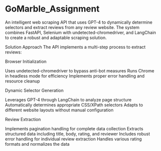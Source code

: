 # GoMarble_Assignment

An intelligent web scraping API that uses GPT-4 to dynamically determine selectors and extract reviews from any review website. The system combines FastAPI, Selenium with undetected-chromedriver, and LangChain to create a robust and adaptable scraping solution.

Solution Approach
The API implements a multi-step process to extract reviews:

Browser Initialization

Uses undetected-chromedriver to bypass anti-bot measures
Runs Chrome in headless mode for efficiency
Implements proper error handling and resource cleanup


Dynamic Selector Generation

Leverages GPT-4 through LangChain to analyze page structure
Automatically determines appropriate CSS/XPath selectors
Adapts to different website layouts without manual configuration


Review Extraction

Implements pagination handling for complete data collection
Extracts structured data including title, body, rating, and reviewer
Includes robust error handling for individual review extraction
Handles various rating formats and normalizes the data

